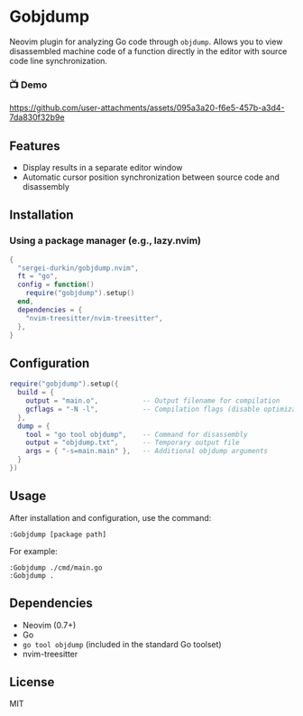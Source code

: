 # Gobjdump

Neovim plugin for analyzing Go code through `objdump`. Allows you to view disassembled machine code of a function directly in the editor with source code line synchronization.

### 📺 Demo

https://github.com/user-attachments/assets/095a3a20-f6e5-457b-a3d4-7da830f32b9e

## Features

- Display results in a separate editor window
- Automatic cursor position synchronization between source code and disassembly

## Installation

### Using a package manager (e.g., lazy.nvim)

```lua
{
  "sergei-durkin/gobjdump.nvim",
  ft = "go",
  config = function()
    require("gobjdump").setup()
  end,
  dependencies = {
    "nvim-treesitter/nvim-treesitter",
  },
}
```

## Configuration

```lua
require("gobjdump").setup({
  build = {
    output = "main.o",           -- Output filename for compilation
    gcflags = "-N -l",           -- Compilation flags (disable optimization/inlining)
  },
  dump = {
    tool = "go tool objdump",    -- Command for disassembly
    output = "objdump.txt",      -- Temporary output file
    args = { "-s=main.main" },   -- Additional objdump arguments
  }
})
```

## Usage

After installation and configuration, use the command:

```vim
:Gobjdump [package path]
```

For example:

```vim
:Gobjdump ./cmd/main.go
:Gobjdump .
```

## Dependencies

- Neovim (0.7+)
- Go
- `go tool objdump` (included in the standard Go toolset)
- nvim-treesitter

## License

MIT
